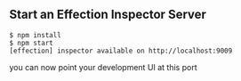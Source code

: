 ## Start an Effection Inspector Server

``` text
$ npm install
$ npm start
[effection] inspector available on http://localhost:9009
```

you can now point your development UI at this port
